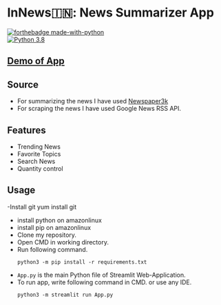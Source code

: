# InNews🇮🇳: News Summarizer App

[![forthebadge made-with-python](http://ForTheBadge.com/images/badges/made-with-python.svg)](https://www.python.org/)                 
[![Python 3.8](https://img.shields.io/badge/python-3.8-blue.svg)](https://www.python.org/downloads/release/python-360/)   



## [Demo of App](https://share.streamlit.io/spidy20/innews/App.py)

## Source
- For summarizing the news I have used [Newspaper3k](https://newspaper.readthedocs.io/en/latest/)
- For scraping the news I have used Google News RSS API.

## Features
- Trending News
- Favorite Topics
- Search News
- Quantity control

## Usage
-Install git 
 yum install git
- install python on amazonlinux
- install pip on amazonlinux 
- Clone my repository.
- Open CMD in working directory.
- Run following command.
  ```
  python3 -m pip install -r requirements.txt
  ```
- `App.py` is the main Python file of Streamlit Web-Application. 
- To run app, write following command in CMD. or use any IDE.
  ```
  python3 -m streamlit run App.py 
  ```
  
